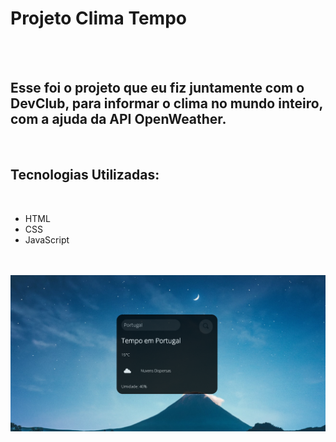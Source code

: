 <h1> Projeto Clima Tempo </h2>
<br>
<br>
<h2> Esse foi o projeto que eu fiz juntamente com o DevClub, para informar o clima no mundo inteiro, com a ajuda da API OpenWeather. </h2>
<br>


<h2> Tecnologias Utilizadas:</h2>
<br>

- HTML
- CSS
- JavaScript
<br>
<br>

<img src="https://github.com/HiagoSalvador/Primeiro-Projeto-Clima-Tempo/blob/nova/assets/clima%202.png?raw=true"/>

